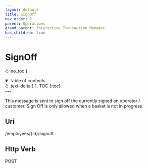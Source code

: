 ```yaml
---
layout: default
title: SignOff  
nav_order: 2
parent: Operations
grand_parent: Interactive Transaction Manager
has_children: true
---
```

# SignOff
{: .no_toc }
<details open markdown="block">
  <summary>
    Table of contents
  </summary>
  {: .text-delta }
1. TOC
{:toc}
</details>
---

This message is sent to sign off the currently signed on operator /
customer. Sign Off is only allowed when a basket is not in progress.

## Uri
/employees/{id}/signoff

## Http Verb
POST

